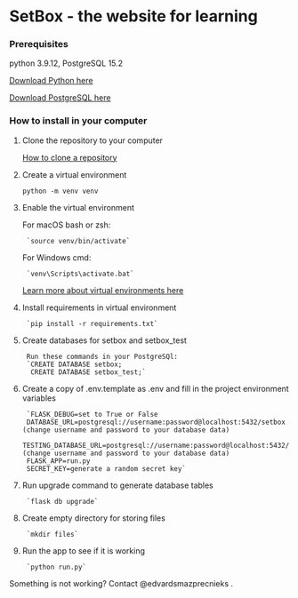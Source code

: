 # SetBox - the website for learning



### Prerequisites

python 3.9.12, PostgreSQL 15.2

[Download Python here](https://www.python.org/downloads/)

[Download PostgreSQL here](https://www.postgresql.org/download/)


### How to install in your computer

1. Clone the repository to your computer

    [How to clone a repository](https://docs.github.com/en/repositories/creating-and-managing-repositories/cloning-a-repository?tool=webui)


2. Create a virtual environment

    `python -m venv venv`


3. Enable the virtual environment

    For macOS bash or zsh:

        `source venv/bin/activate`

    For Windows cmd:

        `venv\Scripts\activate.bat`

    [Learn more about virtual environments here](https://docs.python.org/3/library/venv.html)


4. Install requirements in virtual environment

        `pip install -r requirements.txt`


5. Create databases for setbox and setbox_test
    
        Run these commands in your PostgreSQl:
        `CREATE DATABASE setbox;
         CREATE DATABASE setbox_test;`


6. Create a copy of .env.template as .env and fill in the project environment variables

        `FLASK_DEBUG=set to True or False
        DATABASE_URL=postgresql://username:password@localhost:5432/setbox (change username and password to your database data)
        TESTING_DATABASE_URL=postgresql://username:password@localhost:5432/setbox_test (change username and password to your database data)
        FLASK_APP=run.py
        SECRET_KEY=generate a random secret key`
        
        
7. Run upgrade command to generate database tables

        `flask db upgrade`


8. Create empty directory for storing files

        `mkdir files`
        
        
9. Run the app to see if it is working

        `python run.py`



Something is not working? Contact @edvardsmazprecnieks .
